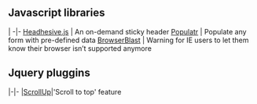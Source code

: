 ## Javascript libraries
[]() |
-|-
[Headhesive.js](https://markgoodyear.com/labs/headhesive/) | An on-demand sticky header
[Populatr](https://markgoodyear.com/labs/populatr/) | Populate any form with pre-defined data
[BrowserBlast](https://markgoodyear.com/2013/02/browserblast-2-relaunch/) | Warning for IE users to let them know their browser isn’t supported anymore


## Jquery pluggins
|-|-
|[ScrollUp](https://markgoodyear.com/labs/scrollup/)|'Scroll to top' feature
